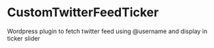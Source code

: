 # CustomTwitterFeedTicker
Wordpress plugin to fetch twitter feed using @username and display in ticker slider
